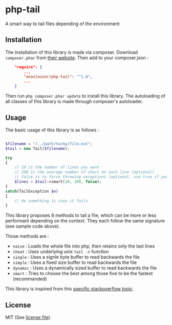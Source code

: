 # php-tail
A smart way to tail files depending of the environment

## Installation

The installation of this library is made via composer.
Download `composer.phar` from [their website](https://getcomposer.org/download/).
Then add to your composer.json :

```json
	"require": {
		...
		"anastaszor/php-tail": "^1.0",
		...
	}
```

Then run `php composer.phar update` to install this library.
The autoloading of all classes of this library is made through composer's autoloader.

## Usage

The basic usage of this library is as follows :

```php

$filename = "/../path/to/my/file.ext";
$tail = new Tail($filename);

try
{
	// 10 is the number of lines you want
	// 200 is the average number of chars on each line (optional)
	// false is to force throwing exceptions (optional, use true if you want silent mode)
	$lines = $tail->smart(10, 200, false);
}
catch(TailException $e)
{
	// do something is case it fails
}

```

This library proposes 6 methods to tail a file, which can be more or less 
performant depending on the context. They each follow the same signature 
(see sample code above).

Those methods are :
- `naive` : Loads the whole file into php, then retains only the last lines
- `cheat` : Uses underlying unix `tail -n` function
- `single` : Uses a signle byte buffer to read backwards the file
- `simple` : Uses a fixed size buffer to read backwards the file
- `dynamic` : Uses a dynamically sized buffer to read backwards the file
- `smart` : Tries to choose the best among those five to be the fastest (recommanded)

This library is inspired from this [specific stackoverflow topic](http://stackoverflow.com/questions/15025875/what-is-the-best-way-in-php-to-read-last-lines-from-a-file/15025877).


## License
MIT (See [license file](LICENSE)).
